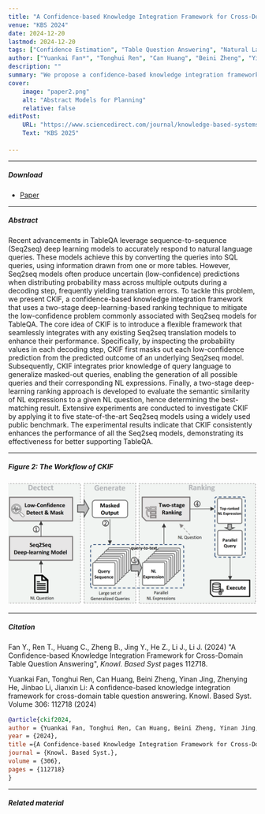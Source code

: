 ```yaml
---
title: "A Confidence-based Knowledge Integration Framework for Cross-Domain Table Question Answering" 
venue: "KBS 2024"
date: 2024-12-20
lastmod: 2024-12-20
tags: ["Confidence Estimation", "Table Question Answering", "Natural Language Interface"]
author: ["Yuankai Fan*", "Tonghui Ren", "Can Huang", "Beini Zheng", "Yinan Jing", "Zhenying He", "Jinbao Li", "Jianxin Li"]
description: "" 
summary: "We propose a confidence-based knowledge integration framework that uses a two-stage deep-learning-based ranking technique to mitigate the low-confidence problem commonly associated with Seq2seq models for TableQA."
cover:
    image: "paper2.png"
    alt: "Abstract Models for Planning"
    relative: false
editPost:
    URL: "https://www.sciencedirect.com/journal/knowledge-based-systems"
    Text: "KBS 2025"

---
```


---

##### Download

+ [Paper](paper2.pdf)
<!-- + [Code and data](https://github.com/pmichaillat/feru) -->

---

##### Abstract

Recent advancements in TableQA leverage sequence-to-sequence (Seq2seq) deep learning models to accurately respond to natural language queries. These models achieve this by converting the queries into SQL queries, using information drawn from one or more tables. However, Seq2seq models often produce uncertain (low-confidence) predictions when distributing probability mass across multiple outputs during a decoding step, frequently yielding translation errors. To tackle this problem, we present CKIF, a confidence-based knowledge integration framework that uses a two-stage deep-learning-based ranking technique to mitigate the low-confidence problem commonly associated with Seq2seq models for TableQA. The core idea of CKIF is to introduce a flexible framework that seamlessly integrates with any existing Seq2seq translation models to enhance their performance. Specifically, by inspecting the probability values in each decoding step, CKIF first masks out each low-confidence prediction from the predicted outcome of an underlying Seq2seq model. Subsequently, CKIF integrates prior knowledge of query language to generalize masked-out queries, enabling the generation of all possible queries and their corresponding NL expressions. Finally, a two-stage deep-learning ranking approach is developed to evaluate the semantic similarity of NL expressions to a given NL question, hence determining the best-matching result. Extensive experiments are conducted to investigate CKIF by applying it to five state-of-the-art Seq2seq models using a widely used public benchmark. The experimental results indicate that CKIF consistently enhances the performance of all the Seq2seq models, demonstrating its effectiveness for better supporting TableQA.

---

##### Figure 2: The Workflow of CKIF

![](paper2.png)

---

##### Citation

Fan Y., Ren T., Huang C., Zheng B., Jing Y., He Z., Li J., Li J. (2024) "A Confidence-based Knowledge Integration Framework for Cross-Domain Table Question Answering", *Knowl. Based Syst* pages 112718.


Yuankai Fan, Tonghui Ren, Can Huang, Beini Zheng, Yinan Jing, Zhenying He, Jinbao Li, Jianxin Li:
A confidence-based knowledge integration framework for cross-domain table question answering. Knowl. Based Syst. Volume 306: 112718 (2024)

```BibTeX
@article{ckif2024,
author = {Yuankai Fan, Tonghui Ren, Can Huang, Beini Zheng, Yinan Jing, Zhenying He, Jinbao Li and Jianxin Li},
year = {2024},
title ={A Confidence-based Knowledge Integration Framework for Cross-Domain Table Question Answering},
journal = {Knowl. Based Syst.},
volume = {306},
pages = {112718}
}
```

---

##### Related material

<!-- + [Presentation slides](presentation1.pdf) -->
<!-- + [Summary of the paper](https://www.penguinrandomhouse.com/books/110403/unusual-uses-for-olive-oil-by-alexander-mccall-smith/) -->
